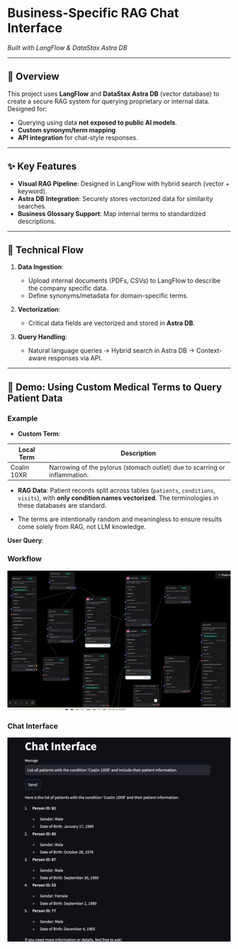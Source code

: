 # Business-Specific RAG Chat Interface  
*Built with LangFlow & DataStax Astra DB*  

---

## 📖 Overview  
This project uses **LangFlow** and **DataStax Astra DB** (vector database) to create a secure RAG system for querying proprietary or internal data. Designed for:  
- Querying using data **not exposed to public AI models**.  
- **Custom synonym/term mapping**
- **API integration** for chat-style responses.  

---

## ✨ Key Features  
- **Visual RAG Pipeline**: Designed in LangFlow with hybrid search (vector + keyword).  
- **Astra DB Integration**: Securely stores vectorized data for similarity searches.  
- **Business Glossary Support**: Map internal terms to standardized descriptions.  

---

## 🧠 Technical Flow  
1. **Data Ingestion**:  
   - Upload internal documents (PDFs, CSVs) to LangFlow to describe the company specific data.  
   - Define synonyms/metadata for domain-specific terms.  

2. **Vectorization**:  
   - Critical data fields are vectorized and stored in **Astra DB**.  

3. **Query Handling**:  
   - Natural language queries → Hybrid search in Astra DB → Context-aware responses via API.  

----

## 🎥 Demo: Using Custom Medical Terms to Query Patient Data  

### **Example**  
- **Custom Term**:

| Local Term    | Description                                                               |
| ------------- | ------------------------------------------------------------------------- |
| Coalin 10XR   | Narrowing of the pylorus (stomach outlet) due to scarring or inflammation.|

- **RAG Data**: Patient records split across tables (`patients`, `conditions`, `visits`), with **only condition names vectorized**. The terminologies in these databases are standard.  

- The terms are intentionally random and meaningless to ensure results come solely from RAG, not LLM knowledge.

**User Query**:  

### **Workflow**  
![Workflow](screenshots/Langflow.png)  


### **Chat Interface**  
![Chat](screenshots/Chat.png)  
